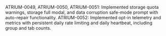 ATRIUM-0049, ATRIUM-0050, ATRIUM-0051: Implemented storage quota warnings, storage full modal, and data corruption safe-mode prompt with auto-repair functionality.
ATRIUM-0052: Implemented opt-in telemetry and metrics with persistent daily rate limiting and daily heartbeat, including group and tab counts.